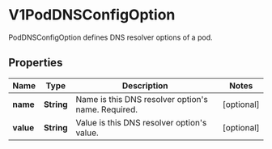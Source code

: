 

# V1PodDNSConfigOption

PodDNSConfigOption defines DNS resolver options of a pod.
## Properties

Name | Type | Description | Notes
------------ | ------------- | ------------- | -------------
**name** | **String** | Name is this DNS resolver option&#39;s name. Required. |  [optional]
**value** | **String** | Value is this DNS resolver option&#39;s value. |  [optional]



